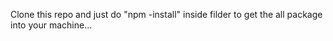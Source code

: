 Clone this repo and just do "npm -install" inside filder to get the all package into your machine...
